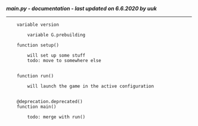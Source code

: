 ***__main__.py - documentation - last updated on 6.6.2020 by uuk***
___

        variable version

            variable G.prebuilding

        function setup()
            
            will set up some stuff
            todo: move to somewhere else


        function run()
            
            will launch the game in the active configuration


        @deprecation.deprecated()
        function main()
            
            todo: merge with run()
